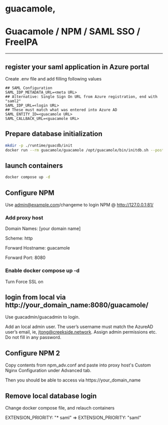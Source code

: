 # guacamole, 

# Guacamole / NPM / SAML SSO / FreeIPA

---

## register your saml application in Azure portal

Create .env file and add filling following values

```
## SAML Configuration
SAML_IDP_METADATA_URL=<meta URL>
## Alternative: Single Sign On URL from Azure registration, end with "saml2"
SAML_IDP_URL=<login URL>
## These must match what was entered into Azure AD
SAML_ENTITY_ID=<guacamole URL>
SAML_CALLBACK_URL=<guacamole URL>
```

## Prepare database initialization

```bash
mkdir -p ./runtime/guacdb/init
docker run --rm guacamole/guacamole /opt/guacamole/bin/initdb.sh --postgresql > ./runtime/guacdb/init/initdb.sql
```

## launch containers
```bash
docker compose up -d
```

## Configure NPM
Use admin@example.com/changeme to login NPM @ http://127.0.0.1:81/

### Add proxy host
Domain Names: [your domain name] 

Scheme: http 

Forward Hostname: guacamole 

Forward Port: 8080 

### Enable docker compose up -d

Turn Force SSL on

## login from local via http://your_domain_name:8080/guacamole/

Use guacadmin/guacadmin to login.

Add an local admin user. The user’s username must match the AzureAD user’s email, ie, jtong@creekside.network. Assign admin permissions etc. Do not fill in any password.

## Configure NPM 2

Copy contents from npm_adv.conf and paste into proxy host's Custom Nginx Configuration under Advanced tab.

Then you should be able to access via https://your_domain_name

## Remove local database login

Change docker compose file, and relauch containers

   EXTENSION_PRIORITY: "* saml" => EXTENSION_PRIORITY: "saml"

